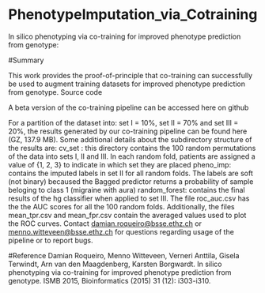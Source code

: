 # PhenotypeImputation_via_Cotraining

In silico phenotyping via co-training for improved phenotype prediction from genotype:

#Summary
 
This work provides the proof-of-principle  that co-training can successfully be used to augment training datasets for improved phenotype prediction from genotype.
Source code
 
A beta version of the co-training pipeline can be accessed here on github
 
For a partition of the dataset into: set I = 10%, set II = 70% and set III = 20%, the results generated by our co-training pipeline can be found here (GZ, 137.9 MB). Some additional details about the subdirectory structure of the results are:
cv_set : this directory contains the 100 random permutations of the data into sets I, II and III. In each random fold, patients are assigned a value of {1, 2, 3} to indicate in which set they are placed
pheno_imp: contains the imputed labels in set II for all random folds. The labels are soft (not binary) becaused the Bagged predictor returns a probability of sample beloging to class 1 (migraine with aura)
random_forest: contains the final results of the hg classifier when applied to set III. The file roc_auc.csv has the the AUC scores for all the 100 random folds. Additionally, the files mean_tpr.csv and mean_fpr.csv contain the averaged values used to plot the ROC curves.
Contact damian.roqueiro@bsse.ethz.ch or menno.witteveen@bsse.ethz.ch for questions regarding usage of the pipeline or to report bugs.

#Reference
Damian Roqueiro, Menno Witteveen, Verneri Anttila, Gisela Terwindt, Arn van den Maagdenberg, Karsten Borgwardt.
In silico phenotyping via co-training for improved phenotype prediction from genotype. 
ISMB 2015, Bioinformatics (2015) 31 (12): i303-i310.
